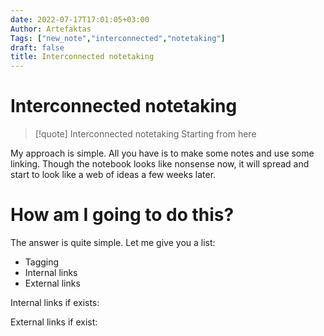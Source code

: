 ```yaml
---
date: 2022-07-17T17:01:05+03:00
Author: Artefaktas
Tags: ["new_note","interconnected","notetaking"]
draft: false
title: Interconnected notetaking
---
```


# Interconnected notetaking

> [!quote] Interconnected notetaking
> Starting from here

My approach is simple. All you have is to make some notes and use some linking. Though the notebook looks like nonsense now, it will spread and start to look like a web of ideas a few weeks later. 

# How am I going to do this?

  

The answer is quite simple. Let me give you a list:

  

-   Tagging 
-   Internal links 
-   External links

Internal links if exists:

External links if exist:
